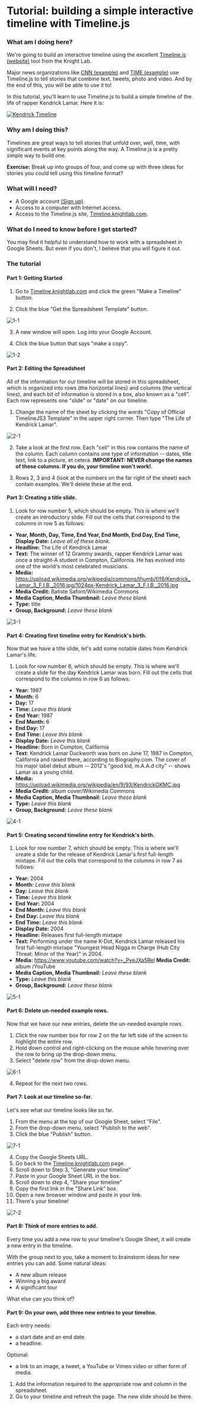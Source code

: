 # Tutorial: building a simple interactive timeline with Timeline.js

### What am I doing here?

We're going to build an interactive timeline using the excellent [Timeline.js (website)](https://timeline.knightlab.com/) tool from the Knight Lab.  

Major news organizations like [CNN  (example)](https://www.cnn.com/2016/04/20/asia/north-korea-restaurant-defectors/index.html) and [TIME (example)](http://world.time.com/2013/12/05/nelson-mandelas-extraordinary-life-an-interactive-timeline/) use Timeline.js to tell stories that combine text, tweets, photo and video.  And by the end of this, you will be able to use it to!

In this tutorial, you'll learn to use Timeline.js to build a simple timeline of the life of rapper Kendrick Lamar.  Here it is:

[![Kendrick Timeline](img/timeline.gif)](https://cdn.knightlab.com/libs/timeline3/latest/embed/index.html?source=11ncFFaq8TVdP6zWTifV06XsPAqz5T_TWWVZEP8pg8MM&font=Default&lang=en&initial_zoom=2&height=650)

### Why am I doing this?

Timelines are great ways to tell stories that unfold over, well, time, with significant events at key points along the way. A Timeline.js is a pretty simple way to build one.


**Exercise:** Break up into groups of four, and come up with three ideas for stories you could tell using this timeline format?


### What will I need?

* A Google account [(Sign up)](https://accounts.google.com/SignUp?hl=en).
* Access to a computer with Internet access.
* Access to the Timeline.js site, [Timeline.knightlab.com](https://timeline.knightlab.com/).

### What do I need to know before I get started?

You may find it helpful to understand how to work with a spreadsheet in Google Sheets. But even if you don't, I believe that you will figure it out.

### The tutorial

#### Part 1: Getting Started

1. Go to [Timeline.knightlab.com](https://timeline.knightlab.com/) and click the green "Make a Timeline" button.

2. Click the blue "Get the Spreadsheet Template" button.  

![1-1](img/1-1.gif)

3. A new window will open. Log into your Google Account.

4. Click the blue button that says "make a copy".

![1-2](img/1-2.gif)


#### Part 2: Editing the Spreadsheet

All of the information for our timeline will be stored in this spreadsheet, which is organized into rows (the horizontal lines) and columns (the vertical lines), and each bit of information is stored in a box, also known as a "cell". Each row represents one "slide" or "date" on our timeline.

1.  Change the name of the sheet by clicking the words "Copy of Official TimelineJS3 Template" in the upper right corner.  Then type "The Life of Kendrick Lamar".

![2-1](img/2-1.gif)

2.  Take a look at the first row.  Each "cell" in this row contains the name of the column.  Each column contains one type of information -- dates, title text, link to a picture, et cetera. **IMPORTANT: NEVER change the names of these columns. If you do, your timeline won't work!**.

3.  Rows 2, 3 and 4 (look at the numbers on the far right of the sheet) each contain examples.  We'll delete these at the end.

#### Part 3: Creating a title slide.

1.  Look for row number 5, which should be empty. This is where we'll create an introductory slide. Fill out the cells that correspond to the columns in row 5 as follows:

* **Year, Month, Day,	Time,	End Year,	End Month, End Day,	End Time,	Display Date:** *Leave all of these blank.*
* **Headline:** The Life of Kendrick Lamar
* **Text:** The winner of 12 Grammy awards, rapper Kendrick Lamar was once a straight-A student in Compton, California. He has evolved into one of the world's most celebrated musicians.  
* **Media:** https://upload.wikimedia.org/wikipedia/commons/thumb/f/f8/Kendrick_Lamar_3_F.I.B._2016.jpg/1024px-Kendrick_Lamar_3_F.I.B._2016.jpg
* **Media Credit:** 	Batiste Safont/Wikimedia Commons
* **Media Caption, Media Thumbnail:** *Leave these blank*
* **Type:** title
* **Group, Background:** *Leave these blank*

![3-1](img/3-1.gif)


#### Part 4: Creating first timeline entry for Kendrick's birth.

Now that we have a title slide, let's add some notable dates from Kendrick Lamar's life.

1.  Look for row number 6, which should be empty. This is where we'll create a slide for the day Kendrick Lamar was born. Fill out the cells that correspond to the columns in row 6 as follows:  

* **Year:** 1987
* **Month:** 6
* **Day:**	17
* **Time:** *Leave this blank*
* **End Year:** 1987
* **End Month:** 6
* **End Day:**	17
* **End Time:** *Leave this blank*
*	**Display Date:** *Leave this blank*
* **Headline:** Born in Compton, California
* **Text:** Kendrick Lamar Duckworth was born on June 17, 1987 in Compton, California and raised there, according to Biography.com. The cover of his major label debut album -- 2012's "good kid, m.A.A.d city" -- shows Lamar as a young child.     
* **Media:** https://upload.wikimedia.org/wikipedia/en/9/93/KendrickGKMC.jpg
* **Media Credit:** 	album cover/Wikimedia Commons
* **Media Caption, Media Thumbnail:** *Leave these blank*
* **Type:** *Leave this blank*
* **Group, Background:** *Leave these blank*

![4-1](img/4-1.gif)


#### Part 5: Creating second timeline entry for Kendrick's birth.

1. Look for row number 7, which should be empty. This is where we'll create a slide for the release of Kendrick Lamar's first full-length mixtape. Fill out the cells that correspond to the columns in row 7 as follows:  

* **Year:** 2004
* **Month:** *Leave this blank*
* **Day:** *Leave this blank*
* **Time:** *Leave this blank*
* **End Year:** 2004
* **End Month:** *Leave this blank*
* **End Day:**	*Leave this blank*
* **End Time:** *Leave this blank*
*	**Display Date:** 2004
* **Headline:** Releases first full-length mixtape
* **Text:** Performing under the name K-Dot, Kendrick Lamar released his first full-length mixtape "Youngest Head Nigga in Charge (Hub City Threat: Minor of the Year)" in 2004.
* **Media:** https://www.youtube.com/watch?v=_PveJXa5ReI
**Media Credit:** 	album /YouTube
* **Media Caption, Media Thumbnail:** *Leave these blank*
* **Type:** *Leave this blank*
* **Group, Background:** *Leave these blank*

![5-1](img/5-1.gif)

#### Part 6: Delete un-needed example rows.

Now that we have our new entries, delete the un-needed example rows.  

1. Click the row number box for row 2 on the far left side of the screen to highlight the entire row.
2. Hold down control and right-clicking on the mouse while hovering over the row to bring up the drop-down menu.
3. Select "delete row" from the drop-down menu.

![6-1](img/6-1.gif)

4. Repeat for the next two rows.  

#### Part 7: Look at our timeline so-far.

Let's see what our timeline looks like so far.

1.  From the menu at the top of our Google Sheet, select "File".
2.  From the drop-down menu, select "Publish to the web".
3.  Click the blue "Publish" button.

![7-1](img/7-1.gif)

4.  Copy the Google Sheets URL.
5.  Go back to the [Timeline.knightlab.com](https://timeline.knightlab.com/) page.
6.  Scroll down to Step 3, "Generate your timeline"
7.  Paste in your Google Sheet URL in the box.
8.  Scroll down to step 4, "Share your timeline"
9.  Copy the first link in the "Share Link" box.
10. Open a new browser window and paste in your link.
11. There's your timeline!

![7-2](img/7-1.gif)


#### Part 8: Think of more entries to add.

Every time you add a new row to your timeline's Google Sheet, it will create a new entry in the timeline.  

With the group next to you, take a moment to brainstorm ideas for new entries you can add. Some natural ideas:

* A new album release
* Winning a big award
* A significant tour

What else can you think of?

#### Part 9: On your own, add three new entries to your timeline.

Each entry needs:
* a start date and an end date.
* a headline.

Optional:
* a link to an image, a tweet, a YouTube or Vimeo video or other form of media.  

1. Add the information required to the appropriate row and column in the spreadsheet.
2. Go to your timeline and refresh the page.  The new slide should be there.  
